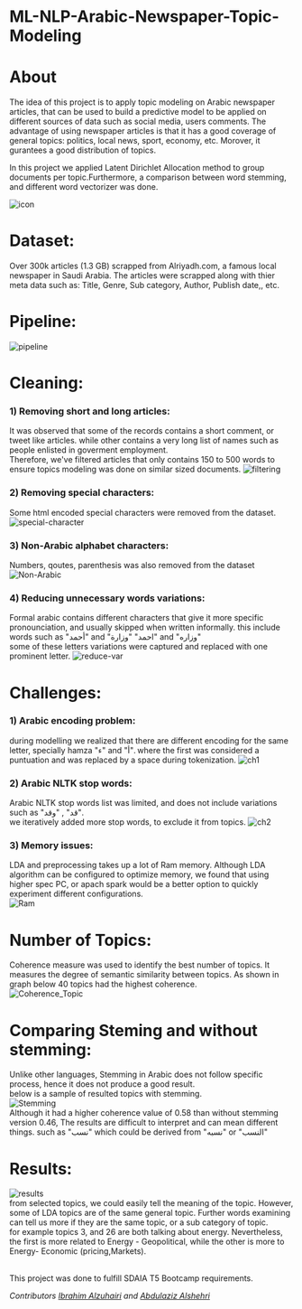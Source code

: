 
# ML-NLP-Arabic-Newspaper-Topic-Modeling

# About
The idea of this project is to apply topic modeling on Arabic newspaper articles, that can be used to build a predictive model to be applied on different sources of data such as social media, users comments. The advantage of using newspaper articles is that it has a good coverage of general topics: politics, local news, sport, economy, etc. Morover, it gurantees a good distribution of topics. <br>

In this project we applied Latent Dirichlet Allocation method to group documents per topic.Furthermore, a comparison between word stemming, and different word vectorizer was done.

![icon](imgs/icon.JPG?raw=true "icon")


# Dataset:
Over 300k articles (1.3 GB) scrapped from Alriyadh.com, a famous local newspaper in Saudi Arabia. The articles were scrapped along with thier meta data such as: Title, Genre, Sub category, Author, Publish date,, etc.


# Pipeline:
![pipeline](imgs/pipeline.JPG?raw=true "Pipeline")

# Cleaning:

### 1) Removing short and long articles:
It was observed that some of the records contains a short comment, or tweet like articles. while other contains a very long list of names such as people enlisted in goverment employment. <br>
Therefore, we've filtered articles that only contains 150 to 500 words to ensure topics modeling was done on similar sized documents.
![filtering](imgs/filtering.JPG?raw=true "filtering")

### 2) Removing special characters:
Some html encoded special characters were removed from the dataset. 
![special-character](imgs/special-character.JPG?raw=true "special-character")

### 3) Non-Arabic alphabet characters:
Numbers, qoutes, parenthesis was also removed from the dataset
![Non-Arabic](imgs/non-arabic.JPG?raw=true "Non-Arabic")

### 4) Reducing unnecessary words variations:
Formal arabic contains different characters that give it more specific pronounciation, and usually skipped when written informally. this include words such as "أحمد" and "احمد"
"وزارة" and "وزاره" 
<br> some of these letters variations were captured and replaced with one prominent letter. 
![reduce-var](imgs/reduce-var.JPG?raw=true "reduce-var")

# Challenges:
### 1) Arabic encoding problem:
during modelling we realized that there are different encoding for the same letter, specially hamza "ء"  and "أ". where the first was considered a puntuation and was replaced by a space during tokenization.
![ch1](imgs/ch1.JPG?raw=true "ch1")
### 2) Arabic NLTK stop words:
Arabic NLTK stop words list was limited, and does not include variations such as "قد" , "وقد". <br>
we iteratively added more stop words, to exclude it from topics.
![ch2](imgs/ch2.JPG?raw=true "ch2")
### 3) Memory issues:
LDA and preprocessing takes up a lot of Ram memory. Although LDA algorithm can be configured to optimize memory, we found that using higher spec PC, or apach spark would be a better option to quickly experiment different configurations.<br>
![Ram](imgs/Ram.png?raw=true "Ram")<br>


# Number of Topics:
Coherence measure was used to identify the best number of topics. It measures the degree of semantic similarity between topics. As shown in graph below 40 topics had the highest coherence.<br>
![Coherence_Topic](imgs/Coherence_Topic.JPG?raw=true "Ram")


# Comparing Steming and without stemming:
Unlike other languages, Stemming in Arabic does not follow specific process, hence it does not produce a good result. 
<br> below is a sample of resulted topics with stemming. <br>
![Stemming](imgs/stemming.JPG?raw=true "Stemming")<br>
Although it had a higher coherence value of 0.58 than without stemming version 0.46, The results are difficult to interpret and can mean different things. such as "نسب" which could be derived from  "نسبه" or "النسب"

# Results:
![results](imgs/results.JPG?raw=true "results")
<br>
from selected topics, we could easily tell the meaning of the topic. However, some of LDA topics are of the same general topic. Further words examining can tell us more if they are the same topic, or a sub category of topic.<br>
for example topics 3, and 26 are both talking about energy. Nevertheless, the first is more related to Energy - Geopolitical, while the other is more to Energy- Economic (pricing,Markets).


</br>
This project was done to fulfill SDAIA T5 Bootcamp requirements.

*Contributors [Ibrahim Alzuhairi](https://github.com/ibalzuhairi) and [Abdulaziz Alshehri](https://github.com/AbdulazizAlshehri)*

